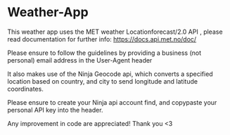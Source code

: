 # Weather-App
This weather app uses the MET weather Locationforecast/2.0 API , please read documentation for further info: https://docs.api.met.no/doc/

Please ensure to follow the guidelines by providing a business (not personal) email address in the User-Agent header

It also makes use of the Ninja Geocode api, which converts a specified location based on country, and city to send longitude and latitude coordinates.

Please ensure to create your Ninja api account find, and copypaste your personal API key into the header.

Any improvement in code are appreciated!
Thank you <3
